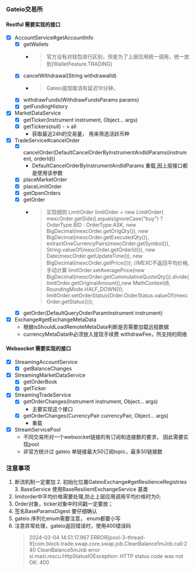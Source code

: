 ### Gateio交易所

#### Restful 需要实现的接口

- [x] AccountService#getAccountInfo
    - [x] getWallets
        - > 官方没有对钱包进行区别，但是为了上层应用统一调用，统一放到(WalletFeature.TRADING)
    - [x] cancelWithdrawal(String withdrawalId)
        - > Gateio提现取消有延迟10分钟，
    - [x] withdrawFunds(WithdrawFundsParams params)
    - [x] getFundingHistory
- [x] MarketDataService
    - [x] getTicker(Instrument instrument, Object... args)
    - [x] getTickers(null) - > all
      - 获取最近24h的交易量， 用来筛选活跃币种
- [x] TradeService#cancelOrder
    - [x] cancelOrder(DefaultCancelOrderByInstrumentAndIdParams(instrument, orderId))
      - DefaultCancelOrderByInstrumentAndIdParams 重载,因上层接口都是使用该参数
    - [x] placeMarketOrder
    - [x] placeLimitOrder
    - [x] getOpenOrders
    - [x] getOrder
        - > 实现细则
          > LimitOrder limitOrder = new LimitOrder(
          > mexcOrder.getSide().equalsIgnoreCase("buy") ? OrderType.BID : OrderType.ASK,
          > new BigDecimal(mexcOrder.getOrigQty()),
          > new BigDecimal(mexcOrder.getExecutedQty()),
          > extractOneCurrencyPairs(mexcOrder.getSymbol()),
          > String.valueOf(mexcOrder.getOrderId()),
          > new Date(mexcOrder.getUpdateTime()),
          > new BigDecimal(mexcOrder.getPrice()));
          > //MEXC不返回平均价格, 手动计算
          > limitOrder.setAveragePrice(new BigDecimal(mexcOrder.getCummulativeQuoteQty()).divide(
          limitOrder.getOriginalAmount(),new MathContext(8, RoundingMode.HALF_DOWN)));
          > limitOrder.setOrderStatus(Order.OrderStatus.valueOf(mexcOrder.getStatus()));
    - [x] getOrder(DefaultQueryOrderParamInstrument instrument)
- [x] Exchange#getExchangeMetaData
    - 根据isShouldLoadRemoteMetaData判断是否需要加载远程数据
    - currencyMetaData中必须放入提现手续费 withdrawFee，所支持的网络

#### Websocket 需要实现的接口

- [x] StreamingAccountService
    - [x] getBalanceChanges
- [x] StreamingMarketDataService
  - [x] getOrderBook
  - [x] getTicker
- [x] StreamingTradeService
  - [x] getOrderChanges(Instrument instrument, Object... args)
    - 主要实现这个接口
  - [x] getOrderChanges(CurrencyPair currencyPair, Object... args)
    - 重载
- [x] StreamServicePool
  - 不同交易所对一个websocket链接的有订阅和连接数的要求， 因此需要实现pool
  - 非官方统计过 gateio 单链接最大50订阅topic，最多50链接数
### 注意事项

1. 断流机制一定要加
    2. 初始化位置GateioExchange#getResilienceRegistries
    3. BaseService 使用BaseResilientExchangeService 基类
2. limitorder中平均价格需要处理,防止上层应用调用平均价格时为0;
3. Order对象，ticker对象中时间戳一定要放；
3. 签名BaseParamsDigest 要仔细确认
4. gateio 序列化enum需要注意， enum都要小写
5. 注意异常处理，gateio返回错误时，使用400错误码
   > 2024-03-04 14:51:17.967 ERROR[pool-3-thread-9]com.block.trade.swap.core.swap.job.CleanBalance1mJob.call:240 CleanBalance5mJob error
   si.mazi.rescu.HttpStatusIOException: HTTP status code was not OK: 400